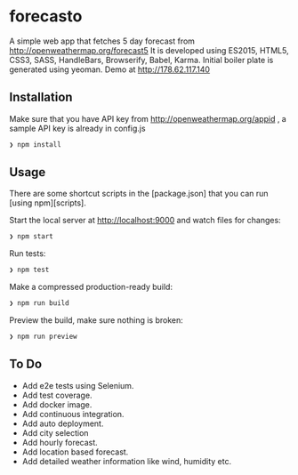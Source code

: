 # forecasto
A simple web app that fetches 5 day forecast from http://openweathermap.org/forecast5
It is developed using ES2015, HTML5, CSS3, SASS, HandleBars, Browserify, Babel, Karma. Initial boiler plate is generated using yeoman.
Demo at http://178.62.117.140

## Installation

 Make sure that you have API key from http://openweathermap.org/appid , a sample API key is already in config.js
 

```sh
❯ npm install
```

## Usage

There are some shortcut scripts in the [package.json] that you can run [using npm][scripts].

Start the local server at [http://localhost:9000](http://localhost:9000) and watch files for changes:

```sh
❯ npm start
```

Run tests:

```sh
❯ npm test
```

Make a compressed production-ready build:

```sh
❯ npm run build
```

Preview the build, make sure nothing is broken:

```sh
❯ npm run preview
```



## To Do
- Add e2e tests using Selenium.
- Add test coverage.
- Add docker image.
- Add continuous integration.
- Add auto deployment.
- Add city selection
- Add hourly forecast.
- Add location based forecast.
- Add detailed weather information like wind, humidity etc.

